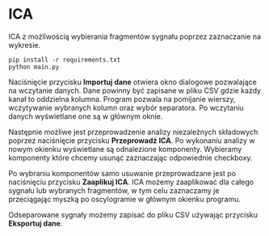 # ICA

ICA z możliwością wybierania fragmentów sygnału poprzez zaznaczanie na wykresie.

```
pip install -r requirements.txt
python main.py
```

Naciśnięcie przycisku **Importuj dane** otwiera okno dialogowe pozwalające na wczytanie danych. Dane powinny być zapisane w pliku CSV gdzie każdy kanał to oddzielna kolumna. Program pozwala na pomijanie wierszy, wczytywanie wybranych kolumn oraz wybór separatora. Po wczytaniu danych wyświetlane one są w głównym oknie.

Następnie możliwe jest przeprowadzenie analizy niezależnych składowych poprzez naciśnięcie przycisku **Przeprowadź ICA**. Po wykonaniu analizy w nowym okienku wyświetlane są odnalezione komponenty. Wybieramy komponenty które chcemy usunąć zaznaczając odpowiednie checkboxy.

Po wybraniu komponentów samo usuwanie przeprowadzane jest po naciśnięciu przycisku **Zaaplikuj ICA**. ICA możemy zaaplikować dla całego sygnału lub wybranych fragmentów, w tym celu zaznaczamy je przeciągając myszką po oscylogramie w głównym okienku programu.

Odseparowane sygnały możemy zapisać do pliku CSV używając przycisku **Eksportuj dane**.